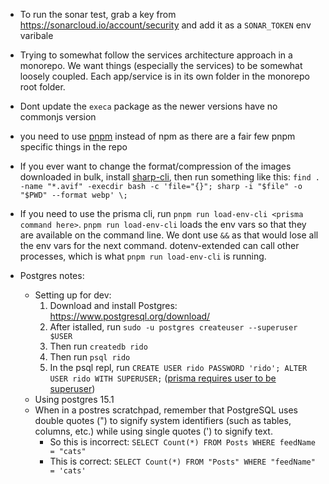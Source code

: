 - To run the sonar test, grab a key from https://sonarcloud.io/account/security and add it as a `SONAR_TOKEN` env varibale

- Trying to somewhat follow the services architecture approach in a monorepo. We want things (especially the services) to be somewhat loosely coupled. Each app/service is in its own folder in the monorepo root folder.

- Dont update the `execa` package as the newer versions have no commonjs version

- you need to use [pnpm](https://pnpm.io/) instead of npm as there are a fair few pnpm specific things in the repo

- If you ever want to change the format/compression of the images downloaded in bulk, install [sharp-cli](https://github.com/vseventer/sharp-cli), then run something like this: `find . -name "*.avif" -execdir bash -c 'file="{}"; sharp -i "$file" -o "$PWD" --format webp' \;`

- If you need to use the prisma cli, run `pnpm run load-env-cli <prisma command here>`. `pnpm run load-env-cli` loads the env vars so that they are available on the command line. We dont use `&&` as that would lose all the env vars for the next command. dotenv-extended can call other processes, which is what `pnpm run load-env-cli` is running.

- Postgres notes:
  - Setting up for dev:
    1. Download and install Postgres: https://www.postgresql.org/download/
    2. After istalled, run `sudo -u postgres createuser --superuser $USER`
    3. Then run `createdb rido`
    4. Then run `psql rido`
    5. In the psql repl, run `CREATE USER rido PASSWORD 'rido'; ALTER USER rido WITH SUPERUSER;` ([prisma requires user to be superuser](https://www.prisma.io/docs/concepts/components/prisma-migrate/shadow-database#shadow-database-user-permissions))
  - Using postgres 15.1
  - When in a postres scratchpad, remember that PostgreSQL uses double quotes (") to signify system identifiers (such as tables, columns, etc.) while using single quotes (') to signify text.
    - So this is incorrect: `SELECT Count(*) FROM Posts WHERE feedName = "cats"`
    - This is correct: `SELECT Count(*) FROM "Posts" WHERE "feedName" = 'cats'`
